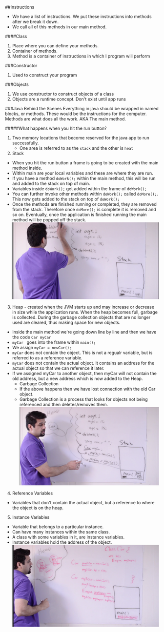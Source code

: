 ##Instructions
- We have a list of instructions. We put these instructions into methods after we break it down. 
- We call all of this methods in our main method.

####Class 
1. Place where you can define your methods. 
2. Container of methods.
3. Method is a container of instructions in which I program will perform

###Constructor 
1. Used to construct your program

###Objects
1. We use constructor to construct objects of a class
2. Objects are a runtime concept. Don't exist until app runs

###Java Behind the Scenes
Everything in java should be wrapped in named blocks, or methods. 
These would be the instructions for the computer. Methods are what does all the
work. AKA The main method.

#####What happens when you hit the run button?
1. Two memory locations that become reserved for the java app to run successfully.
   - One area is referred to as the ```` stack ```` and the other is ```` heat ````
2. Stack
  - When you hit the run button a frame is going to be created with the main
    method inside.
  - Within main are your local variables and these are where they are run. 
  - If you have a method ``` doWork(); ``` within the main method, this will be run and added to
    the stack on top of main.
  - Variables inside ``` doWork(); ``` get added within the frame of ``` doWork(); ```
  - You can further invoke other methods within ``` doWork(); ``` called ``` doMore(); ```. This
    now gets added to the stack on top of ``` doWork(); ```
  - Once the methods are finished running or completed, they are removed from the stack. Therefore once ``` doMore(); ``` is complete it is removed and so on. Eventually, once the application is finished running the main method will be popped off the stack.
![Stack](../img/first.png)
3. Heap - created when the JVM starts up and may increase or decrease in size while the application runs. When the heap becomes full, garbage is collected. During the garbage collection objects that are no longer used are cleared, thus making space for new objects.
  - Inside the main method we're going down line by line and then we have the code ``` Car myCar ```
  - ```myCar ``` goes into the frame within ``` main(); ``` 
  - We assign ``` myCar = newCar(); ``` 
  - ``` myCar ``` does not contain the object. This is not a regualr variable, but is referred to as a reference variable.
  - ``` myCar ``` does not contain the actual object. It contains an address for the actual object so that we can reference it later.
  - If we assigned myCar to another object, then myCar will not contain the old address, but a new address which is now added to the Heap.
    - Garbage Collection
    - If the above happens then we have lost connection with the old Car object.
    - Garbage Collection is a process that looks for objects not being referenced and then deletes/removes them.
![Heap](../img/second.png)

4. Reference Variables
  - Variables that don't contain the actual object, but a reference to where the object is on the heap.
5. Instance Variables
  - Variable that belongs to a particular instance.
  - Can have many instances within the same class.
  - A class with some variables in it, are instance variables.
  - Instance variables hold the address of the object.
![Variables](../img/third.png)


